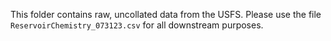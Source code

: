 This folder contains raw, uncollated data from the USFS. Please use the file `ReservoirChemistry_073123.csv` for all downstream purposes.